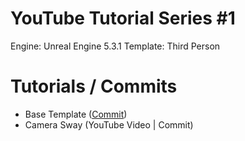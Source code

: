 #  YouTube Tutorial Series #1
Engine: Unreal Engine 5.3.1
Template: Third Person

# Tutorials / Commits
- Base Template ([Commit](https://github.com/itsmikethetech/YouTube-Tutorial-Series-1-UE-5.3/tree/6e96324bfbc1c53f3fcf0ed5d33189b6f0f3e057))
- Camera Sway (YouTube Video | Commit)
 
